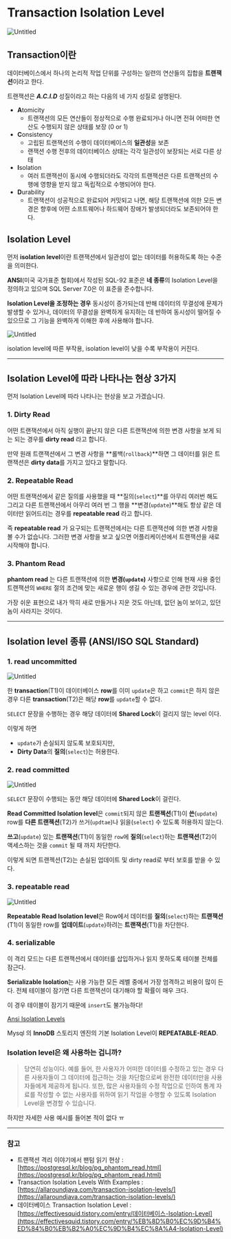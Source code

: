 # Transaction Isolation Level

![Untitled](./images/Untitled.png)

## Transaction이란

데이터베이스에서 하나의 논리적 작업 단위를 구성하는 일련의 연산들의 집합을 **트랜잭션**이라고 한다.

트랜잭션은 **_A.C.I.D_** 성질이라고 하는 다음의 네 가지 성질로 설명된다.

- **A**tomicity
  - 트랜잭션의 모든 연산들이 정상적으로 수행 완료되거나 아니면 전혀 어떠한 연산도 수행되지 않은 상태를 보장 (0 or 1)
- **C**onsistency
  - 고립된 트랜잭션의 수행이 데이터베이스의 **일관성**을 보존
  - 랜잭션 수행 전후의 데이터베이스 상태는 각각 일관성이 보장되는 서로 다른 상태
- **I**solation
  - 여러 트랜잭션이 동시에 수행되더라도 각각의 트랜잭션은 다른 트랜잭션의 수행에 영향을 받지 않고 독립적으로 수행되어야 한다.
- **D**urability
  - 트랜잭션이 성공적으로 완료되어 커밋되고 나면, 해당 트랜잭션에 의한 모든 변경은 향후에 어떤 소프트웨어나 하드웨어 장애가 발생되더라도 보존되어야 한다.

## Isolation Level

먼저 **isolation level**이란 트랜잭션에서 일관성이 없는 데이터를 허용하도록 하는 수준을 의미한다.

**ANSI**(미국 국가표준 협회)에서 작성된 SQL-92 표준은 **네 종류**의 Isolation Level을 정의하고 있으며 SQL Server 7.0은 이 표준을 준수합니다.

**Isolation Level을 조정하는 경우** 동시성이 증가되는데 반해 데이터의 무결성에 문제가 발생할 수 있거나, 데이터의 무결성을 완벽하게 유지하는 데 반하여 동시성이 떨어질 수 있으므로 그 기능을 완벽하게 이해한 후에 사용해야 합니다.

![Untitled](./images/Untitled%201.png)

isolation level에 따른 부작용, isolation level이 낮을 수록 부작용이 커진다.

---

## Isolation Level에 따라 나타나는 현상 3가지

먼저 Isolation Level에 따라 나타나는 현상을 보고 가겠습니다.

### 1. Dirty Read

어떤 트랜잭션에서 아직 실행이 끝난지 않은 다른 트랜잭션에 의한 변경 사항을 보게 되는 되는 경우를 **dirty read** 라고 합니다.

만약 원래 트랜잭션에서 그 변경 사항을 **롤백(`rollback`)**하면 그 데이터를 읽은 트랜잭션은 **dirty data**를 가지고 있다고 말합니다.

### 2. Repeatable Read

어떤 트랜잭션에서 같은 질의를 사용했을 때 **질의(`select`)**를 아무리 여러번 해도 그리고 다른 트랜잭션에서 아무리 여러 번 그 행을 **변경(`update`)**해도 항상 같은 데이터만 읽어드리는 경우를 **repeatable read** 라고 합니다.

즉 **repeatable read** 가 요구되는 트랜잭션에서는 다른 트랜잭션에 의한 변경 사항을 볼 수가 없습니다. 그러한 변경 사항을 보고 싶으면 어플리케이션에서 트랜잭션을 새로 시작해야 합니다.

### 3. Phantom Read

**phantom read** 는 다른 트랜잭션에 의한 **변경(`update`)** 사항으로 인해 현재 사용 중인 트랜잭션의 `WHERE` 절의 조건에 맞는 새로운 행이 생길 수 있는 경우에 관한 것입니다.

가장 쉬운 표현으로 내가 딱히 새로 만들거나 지운 것도 아닌데, 없던 놈이 보이고, 있던 놈이 사라지는 것이다.

---

## Isolation level 종류 (ANSI/ISO SQL Standard)

### 1. read uncommitted

![Untitled](./images/Untitled%202.png)

한 **transaction**(T1)이 데이터베이스 **row**를 이미 `update`은 하고 `commit`은 하지 않은 경우 다른 **transaction**(T2)은 해당 **row**를 `update`할 수 없다.

`SELECT` 문장을 수행하는 경우 해당 데이터에 **Shared Lock**이 걸리지 않는 level 이다.

이렇게 하면

- `update`가 손실되지 않도록 보호되지만,
- **Dirty Data**의 **질의**(`select`)는 허용한다.

### 2. read committed

![Untitled](./images/Untitled%203.png)

`SELECT` 문장이 수행되는 동안 해당 데이터에 **Shared Lock**이 걸린다.

**Read Committed Isolation level**은 `commit`되지 않은 **트랜젝션**(T1)이 **쓴**(`update`) row를 **다른 트랜젝션**(T2)가 쓰거(`updtae`)나 읽을(`select`) 수 있도록 허용하지 않는다.

**쓰고**(`update`) 있는 **트랜잭션**(T1)이 동일한 `row`에 **질의**(`select`)하는 **트랜잭션**(T2)이 액세스하는 것을 `commit` 될 때 까지 차단한다.

이렇게 되면 트랜젝션(T2)는 손실된 업데이트 및 dirty read로 부터 보호를 받을 수 있다.

### 3. repeatable read

![Untitled](./images/Untitled%204.png)

**Repeatable Read Isolation level**은 Row에서 데이터를 **질의**(`select`)하는 **트랜잭션**(T1)이 동일한 row를 **업데이트**(`update`)하려는 **트랜잭션**(T1)을 차단한다.

### 4. serializable

이 격리 모드는 다른 트랜잭션에서 데이터를 삽입하거나 읽지 못하도록 테이블 전체를 잠근다.

**Serializable Isolation**는 사용 가능한 모든 레벨 중에서 가장 엄격하고 비용이 많이 든다. 전체 테이블이 잠기면 다른 트랜잭션이 대기해야 할 확률이 매우 크다.

이 경우 테이블이 잠기기 때문에 `insert`도 불가능하다!

[Ansi Isolation Levels](https://www.notion.so/349485ff2a4f4969b107fac736271b5e)

Mysql 의 **InnoDB** 스토리지 엔진의 기본 Isolation Level이 **REPEATABLE-READ**.

### Isolation level은 왜 사용하는 겁니까?

> 당연히 성능이다. 예를 들어, 한 사용자가 어떠한 데이터를 수정하고 있는 경우 다른 사용자들이 그 데이터에 접근하는 것을 차단함으로써 완전한 데이터만을 사용자들에게 제공하게 됩니다.
> 또한, 많은 사용자들의 수정 작업으로 인하여 통계 자료를 작성할 수 없는 사용자를 위하여 읽기 작업을 수행할 수 있도록 Isolation Level을 변경할 수 있습니다.

하지만 자세한 사용 예시를 들어본 적이 없다 ㅠ

---

### 참고

- 트랜잭션 격리 이야기에서 팬텀 읽기 현상 : [https://postgresql.kr/blog/pg_phantom_read.html](https://postgresql.kr/blog/pg_phantom_read.html)
- Transaction Isolation Levels With Examples : [https://allaroundjava.com/transaction-isolation-levels/](https://allaroundjava.com/transaction-isolation-levels/)
- 데이터베이스 Transaction Isolation Level : [https://effectivesquid.tistory.com/entry/데이터베이스-Isolation-Level](https://effectivesquid.tistory.com/entry/%EB%8D%B0%EC%9D%B4%ED%84%B0%EB%B2%A0%EC%9D%B4%EC%8A%A4-Isolation-Level)
